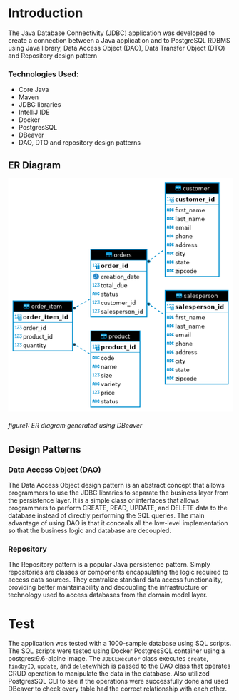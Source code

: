 # Introduction
The Java Database Connectivity (JDBC) application was developed to create a connection between a Java application and 
to PostgreSQL RDBMS using Java library, Data Access Object (DAO), Data Transfer Object (DTO) and Repository design pattern

### Technologies Used:
- Core Java
- Maven
- JDBC libraries
- IntelliJ IDE
- Docker
- PostgresSQL
- DBeaver
- DAO, DTO and repository design patterns 

## ER Diagram
![jdbc_er_diagram](./assets/jdbc_er_diagram.png?raw=true)
###### figure1: ER diagram generated using DBeaver

## Design Patterns

### Data Access Object (DAO)
The Data Access Object design pattern is an abstract concept that allows programmers to use the JDBC libraries to separate the business layer from the persistence layer.
It is a simple class or interfaces that allows programmers to perform CREATE, READ, UPDATE, and DELETE data to the database instead of directly performing
the SQL queries. The main advantage of using DAO is that it conceals all the low-level implementation so that the business logic and database are decoupled.
### Repository 
The Repository pattern is a popular Java persistence pattern. Simply repositories are classes or components encapsulating the logic required to access data sources. 
They centralize standard data access functionality, providing better maintainability and decoupling the infrastructure 
or technology used to access databases from the domain model layer.

# Test
The application was tested with a 1000-sample database using SQL scripts. 
The SQL scripts were tested using Docker PostgresSQL container using a postgres:9.6-alpine image.
The ``JDBCExecutor`` class executes ``create``, ``findbyID``, ``update``, and ``delete``which is passed to the DAO class
that operates CRUD operation to manipulate the data in the database. Also utilized PostgresSQL CLI to see if the operations were successfully done and used
DBeaver to check every table had the correct relationship with each other.